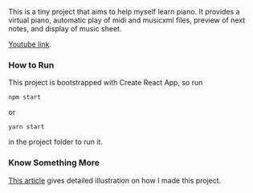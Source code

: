 This is a tiny project that aims to help myself learn piano. It provides a virtual piano, automatic play of midi and musicxml files, preview of next notes, and display of music sheet.

[Youtube link](https://youtu.be/wtuBd7RBzT4).

### How to Run

This project is bootstrapped with Create React App, so run

`npm start`

or

`yarn start`

in the project folder to run it. 

### Know Something More

[This article](https://imagicbell.github.io/front-end/2019/06/15/piano-app.html) gives detailed illustration on how I made this project.

